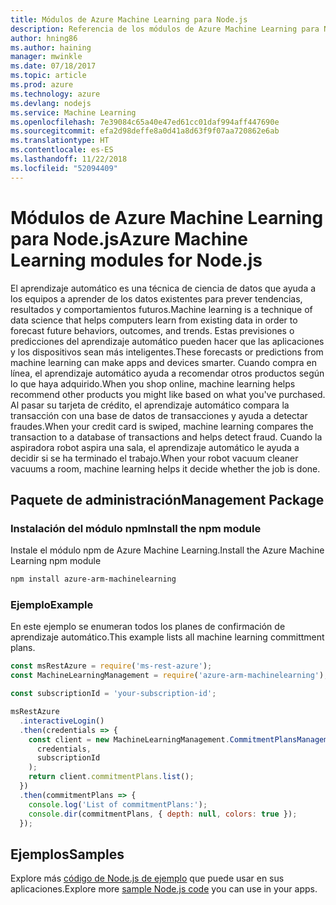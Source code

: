 ```yaml
---
title: Módulos de Azure Machine Learning para Node.js
description: Referencia de los módulos de Azure Machine Learning para Node.js
author: hning86
ms.author: haining
manager: mwinkle
ms.date: 07/18/2017
ms.topic: article
ms.prod: azure
ms.technology: azure
ms.devlang: nodejs
ms.service: Machine Learning
ms.openlocfilehash: 7e39084c65a40e47ed61cc01daf994aff447690e
ms.sourcegitcommit: efa2d98deffe8a0d41a8d63f9f07aa720862e6ab
ms.translationtype: HT
ms.contentlocale: es-ES
ms.lasthandoff: 11/22/2018
ms.locfileid: "52094409"
---
```

# <a name="azure-machine-learning-modules-for-nodejs"></a><span data-ttu-id="7e09f-103">Módulos de Azure Machine Learning para Node.js</span><span class="sxs-lookup"><span data-stu-id="7e09f-103">Azure Machine Learning modules for Node.js</span></span>

<span data-ttu-id="7e09f-104">El aprendizaje automático es una técnica de ciencia de datos que ayuda a los equipos a aprender de los datos existentes para prever tendencias, resultados y comportamientos futuros.</span><span class="sxs-lookup"><span data-stu-id="7e09f-104">Machine learning is a technique of data science that helps computers learn from existing data in order to forecast future behaviors, outcomes, and trends.</span></span> <span data-ttu-id="7e09f-105">Estas previsiones o predicciones del aprendizaje automático pueden hacer que las aplicaciones y los dispositivos sean más inteligentes.</span><span class="sxs-lookup"><span data-stu-id="7e09f-105">These forecasts or predictions from machine learning can make apps and devices smarter.</span></span> <span data-ttu-id="7e09f-106">Cuando compra en línea, el aprendizaje automático ayuda a recomendar otros productos según lo que haya adquirido.</span><span class="sxs-lookup"><span data-stu-id="7e09f-106">When you shop online, machine learning helps recommend other products you might like based on what you've purchased.</span></span> <span data-ttu-id="7e09f-107">Al pasar su tarjeta de crédito, el aprendizaje automático compara la transacción con una base de datos de transacciones y ayuda a detectar fraudes.</span><span class="sxs-lookup"><span data-stu-id="7e09f-107">When your credit card is swiped, machine learning compares the transaction to a database of transactions and helps detect fraud.</span></span> <span data-ttu-id="7e09f-108">Cuando la aspiradora robot aspira una sala, el aprendizaje automático le ayuda a decidir si se ha terminado el trabajo.</span><span class="sxs-lookup"><span data-stu-id="7e09f-108">When your robot vacuum cleaner vacuums a room, machine learning helps it decide whether the job is done.</span></span>

## <a name="management-package"></a><span data-ttu-id="7e09f-109">Paquete de administración</span><span class="sxs-lookup"><span data-stu-id="7e09f-109">Management Package</span></span>


### <a name="install-the-npm-module"></a><span data-ttu-id="7e09f-110">Instalación del módulo npm</span><span class="sxs-lookup"><span data-stu-id="7e09f-110">Install the npm module</span></span>

<span data-ttu-id="7e09f-111">Instale el módulo npm de Azure Machine Learning.</span><span class="sxs-lookup"><span data-stu-id="7e09f-111">Install the Azure Machine Learning npm module</span></span>

```bash
npm install azure-arm-machinelearning
```

### <a name="example"></a><span data-ttu-id="7e09f-112">Ejemplo</span><span class="sxs-lookup"><span data-stu-id="7e09f-112">Example</span></span>

<span data-ttu-id="7e09f-113">En este ejemplo se enumeran todos los planes de confirmación de aprendizaje automático.</span><span class="sxs-lookup"><span data-stu-id="7e09f-113">This example lists all machine learning committment plans.</span></span>

```javascript
const msRestAzure = require('ms-rest-azure');
const MachineLearningManagement = require('azure-arm-machinelearning');

const subscriptionId = 'your-subscription-id';

msRestAzure
  .interactiveLogin()
  .then(credentials => {
    const client = new MachineLearningManagement.CommitmentPlansManagementClient(
      credentials,
      subscriptionId
    );
    return client.commitmentPlans.list();
  })
  .then(commitmentPlans => {
    console.log('List of commitmentPlans:');
    console.dir(commitmentPlans, { depth: null, colors: true });
  });
```

## <a name="samples"></a><span data-ttu-id="7e09f-114">Ejemplos</span><span class="sxs-lookup"><span data-stu-id="7e09f-114">Samples</span></span>

<span data-ttu-id="7e09f-115">Explore más [código de Node.js de ejemplo](https://azure.microsoft.com/resources/samples/?platform=nodejs) que puede usar en sus aplicaciones.</span><span class="sxs-lookup"><span data-stu-id="7e09f-115">Explore more [sample Node.js code](https://azure.microsoft.com/resources/samples/?platform=nodejs) you can use in your apps.</span></span>
